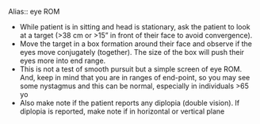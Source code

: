Alias:: eye ROM

- While patient is in sitting and head is stationary, ask the patient to look at a target (>38 cm or >15” in front of their face to avoid convergence).
- Move the target in a box formation around their face and observe if the eyes move conjugately (together). The size of the box will push their eyes more into end range.
- This is not a test of smooth pursuit but a simple screen of eye ROM. And, keep in mind that you are in ranges of end-point, so you may see some nystagmus and this can be normal, especially in individuals >65 yo
- Also make note if the patient reports any diplopia (double vision). If diplopia is reported, make note if in horizontal or vertical plane